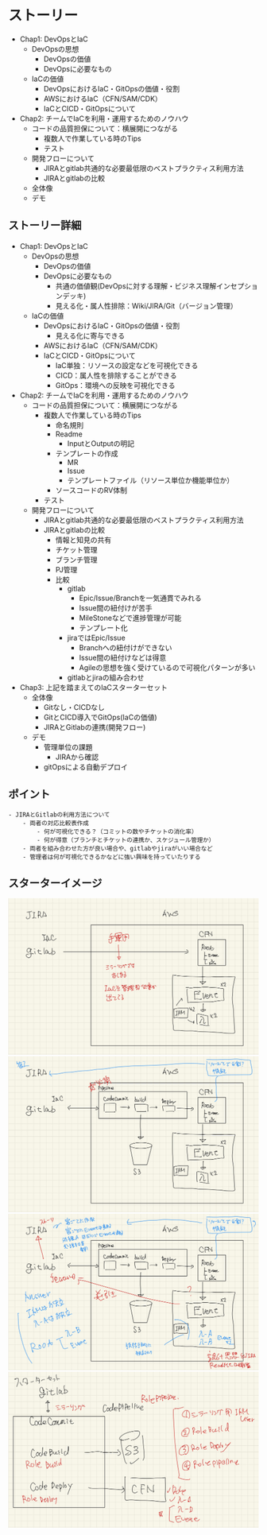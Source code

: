 # ストーリー
- Chap1: DevOpsとIaC
    - DevOpsの思想
        - DevOpsの価値
        - DevOpsに必要なもの
    - IaCの価値
        - DevOpsにおけるIaC・GitOpsの価値・役割
        - AWSにおけるIaC（CFN/SAM/CDK）
        - IaCとCICD・GitOpsについて
- Chap2: チームでIaCを利用・運用するためのノウハウ
    - コードの品質担保について：横展開につながる
        - 複数人で作業している時のTips
        - テスト
    - 開発フローについて
        - JIRAとgitlab共通的な必要最低限のベストプラクティス利用方法
        - JIRAとgitlabの比較
    - 全体像
    - デモ
    
## ストーリー詳細
- Chap1: DevOpsとIaC
    - DevOpsの思想
        - DevOpsの価値
        - DevOpsに必要なもの
            - 共通の価値観(DevOpsに対する理解・ビジネス理解インセプションデッキ)
            - 見える化・属人性排除：Wiki/JIRA/Git（バージョン管理）
    - IaCの価値
        - DevOpsにおけるIaC・GitOpsの価値・役割
            - 見える化に寄与できる
        - AWSにおけるIaC（CFN/SAM/CDK）
        - IaCとCICD・GitOpsについて
            - IaC単独：リソースの設定などを可視化できる
            - CICD：属人性を排除することができる
            - GitOps：環境への反映を可視化できる
- Chap2: チームでIaCを利用・運用するためのノウハウ
    - コードの品質担保について：横展開につながる
        - 複数人で作業している時のTips
            - 命名規則
            - Readme
                - InputとOutputの明記
            - テンプレートの作成
                - MR
                - Issue
                - テンプレートファイル（リソース単位か機能単位か）
            - ソースコードのRV体制
        - テスト
    - 開発フローについて
        - JIRAとgitlab共通的な必要最低限のベストプラクティス利用方法
        - JIRAとgitlabの比較
            - 情報と知見の共有
            - チケット管理
            - ブランチ管理
            - PJ管理
            - 比較
                - gitlab
                    - Epic/Issue/Branchを一気通貫でみれる
                    - Issue間の紐付けが苦手
                    - MileStoneなどで進捗管理が可能
                    - テンプレート化
                - jiraではEpic/Issue
                    - Branchへの紐付けができない
                    - Issue間の紐付けなどは得意
                    - Agileの思想を強く受けているので可視化パターンが多い
                - gitlabとjiraの組み合わせ
- Chap3: 上記を踏まえてのIaCスターターセット
    - 全体像
        - Gitなし・CICDなし
        - GitとCICD導入でGitOps(IaCの価値)
        - JIRAとGitlabの連携(開発フロー)
    - デモ
        - 管理単位の課題
            - JIRAから確認
        - gitOpsによる自動デプロイ


## ポイント
    - JIRAとGitlabの利用方法について
        - 両者の対応比較表作成
            - 何が可視化できる？（コミットの数やチケットの消化率）
            - 何が得意（ブランチとチケットの連携か、スケジュール管理か）
        - 両者を組み合わせた方が良い場合や、gitlabやjiraがいい場合など
        - 管理者は何が可視化できるかなどに強い興味を持っていたりする

## スターターイメージ
![](../img/starterset-1.png)
![](../img/starterset-2.png)
![](../img/starterset-3.png)
![](../img/starterset-4.png)
